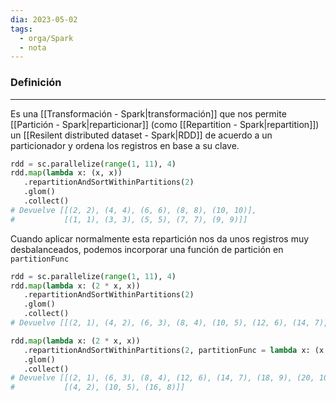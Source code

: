 ```yaml
---
dia: 2023-05-02
tags:
  - orga/Spark
  - nota
---
```

### Definición
---
Es una [[Transformación - Spark|transformación]] que nos permite [[Partición - Spark|reparticionar]] (como [[Repartition - Spark|repartition]]) un [[Resilent distributed dataset - Spark|RDD]] de acuerdo a un particionador y ordena los registros en base a su clave. 

``` python
rdd = sc.parallelize(range(1, 11), 4)
rdd.map(lambda x: (x, x))
   .repartitionAndSortWithinPartitions(2)
   .glom()
   .collect()
# Devuelve [[(2, 2), (4, 4), (6, 6), (8, 8), (10, 10)],
#           [(1, 1), (3, 3), (5, 5), (7, 7), (9, 9)]]
```

Cuando aplicar normalmente esta repartición nos da unos registros muy desbalanceados, podemos incorporar una función de partición en `partitionFunc` 
``` python
rdd = sc.parallelize(range(1, 11), 4)
rdd.map(lambda x: (2 * x, x))
   .repartitionAndSortWithinPartitions(2)
   .glom()
   .collect()
# Devuelve [[(2, 1), (4, 2), (6, 3), (8, 4), (10, 5), (12, 6), (14, 7), (16, 8), (18, 9), (20, 10)], []]

rdd.map(lambda x: (2 * x, x))
   .repartitionAndSortWithinPartitions(2, partitionFunc = lambda x: (x % 3))
   .glom()
   .collect()
# Devuelve [[(2, 1), (6, 3), (8, 4), (12, 6), (14, 7), (18, 9), (20, 10)],
#           [(4, 2), (10, 5), (16, 8)]]
```
